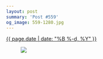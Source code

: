 ```yaml
---
layout: post
summary: 'Post #559'
og_image: 559-1280.jpg
---
```


<p>
 <time>
  <a href="/559">
   {{ page.date | date: "%B %-d, %Y" }}
  </a>
 </time>
 <a href="/559">
  <figure data-taken="10/1/2016">
   <img sizes="(min-width: 700px) 50vw, calc(100vw - 2rem)" src="{{ site.assets_url }}/559-640.jpg" srcset="{{ site.assets_url }}/559-320.jpg 320w, {{ site.assets_url }}/559-640.jpg 640w, {{ site.assets_url }}/559-960.jpg 960w, {{ site.assets_url }}/559-1280.jpg 1280w"/>
  </figure>
 </a>
</p>
